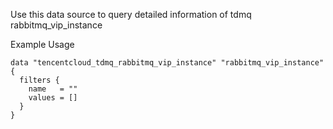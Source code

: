Use this data source to query detailed information of tdmq rabbitmq_vip_instance

Example Usage

```hcl
data "tencentcloud_tdmq_rabbitmq_vip_instance" "rabbitmq_vip_instance" {
  filters {
	name   = ""
	values = []
  }
}
```
